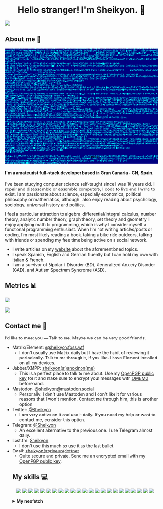 <div align="center">

# Hello stranger! I'm Sheikyon. 👋

</div>

[![](https://svg-banners.vercel.app/api?type=luminance&text1=Sheikyon&width=1000&height=200)](https://github.com/Akshay090/svg-banners)

## About me 📄

![](/static.gif)

#### I'm a amateurist full-stack developer based in Gran Canaria - CN, Spain.

I've been studying computer science self-taught since I was 10 years old. I repair and disassemble or assemble computers, I code to live and I write to exist. I am passionate about science, especially economics, political philosophy or mathematics, although I also enjoy reading about psychology, sociology, universal history and politics. 

I feel a particular attraction to algebra, differential/integral calculus, number theory, analytic number theory, graph theory, set theory and geometry. I enjoy applying math to programming, which is why I consider myself a functional programming enthusiast. When I’m not writing articles/posts or coding, I’m most likely reading a book, taking a bike ride outdoors, talking with friends or spending my free time being active on a social network. 

* I write articles on my [website](https://sheikyon.nl/) about the aforementioned topics. 
* I speak Spanish, English and German fluently but I can hold my own with Italian & French.
* I am a survivor of Bipolar II Disorder (BD), Generalized Anxiety Disorder (GAD), and Autism Spectrum Syndrome (ASD).

## Metrics 📊

<img src="https://github-readme-stats-git-masterrstaa-rickstaa.vercel.app/api?username=Sheikyon&&show_icons=true&theme=prussian">

<!-- GitHub Profile Views Counter -->
![](https://komarev.com/ghpvc/?username=sheikyon)

## Contact me 📮

I’d like to meet you ― Talk to me. Maybe we can be very good friends.

<ul>
<li>Matrix/Element: <a href="https://app.element.io/#/user/@sheikyon:foss.wtf">@sheikyon:foss.wtf</a>
<ul>
<li>I don't usually use Matrix daily but I have the habit of reviewing it periodically. Talk to me through it, if you like. I have Element installed on all my devices.</li>
</ul>

</li>
<li>Jabber/XMPP: <a href="mailto:sheikyon@anoxinon.me">sheikyon(at)anoxinon(me)</a>
<ul>
<li>This is a perfect place to talk to me about. Use my <a href="https://sheikyon.nl/pgp/xmpp-key.txt" target="_blank">OpenPGP public key</a> for it and make sure to encrypt your messages with <a href="https://en.wikipedia.org/wiki/OMEMO" target="_blank">OMEMO</a> beforehand.</li>
</ul>
</li>
  
<li>Mastodon: <a href="https://mastodon.social/@sheikyon">@sheikyon@mastodon.social</a>
<ul>
<li>Personally, I don't use Mastodon and I don't like it for various reasons that I won't mention. Contact me through him, this is another option.</li>
</ul>
 
</li>
<li>Twitter: <a href="https://twitter.com/Sheikyon">@Sheikyon</a>
<ul>
<li>I am very active on it and use it daily. If you need my help or want to contact me, consider this option.</li>
</ul>
 
</li>
<li>Telegram: <a href="https://t.me/Sheikyon">@Sheikyon</a>
<ul>
<li>An excellent alternative to the previous one. I use Telegram almost daily.</li>
</ul>
</li>
  
<li>Last.fm: <a href="https://last.fm/User/Sheikyon">Sheikyon</a>
<ul>
<li>I don't use this much so use it as the last bullet.</li>
</ul>
</li>
  
<li>Email: <a href="mailto:sheikyon@riseup.net">sheikyon(at)riseup(dot)net</a>
<ul>
<li>Quite secure and private. Send me an encrypted email with my <a href="https://sheikyon.nl/pgp/riseup-key.txt" target="_blank">OpenPGP public key</a>.</li>
</ul>
 
## My skills 💻

<p align="center">
  <img src='https://img.shields.io/badge/Fortran-%23734F96.svg?style=for-the-badge&logo=fortran&logoColor=white' height='24px'/>
  <img src='https://img.shields.io/badge/ruby-%23CC342D.svg?style=for-the-badge&logo=ruby&logoColor=white' height='24px'/>
  <img src='https://img.shields.io/badge/python-3670A0?style=for-the-badge&logo=python&logoColor=ffdd54' height='24px'/>
  <img src='https://img.shields.io/badge/r-%23276DC3.svg?style=for-the-badge&logo=r&logoColor=white' height='24px'/>
  <img src='https://img.shields.io/badge/css3-%231572B6.svg?style=for-the-badge&logo=css3&logoColor=white' height='24px'/>
  <img src='https://img.shields.io/badge/SASS-hotpink.svg?style=for-the-badge&logo=SASS&logoColor=white' height='24px'/>
  <img src='https://img.shields.io/badge/javascript-%23323330.svg?style=for-the-badge&logo=javascript&logoColor=%23F7DF1E' height='24px'/>
  <img src='https://img.shields.io/badge/typescript-%23007ACC.svg?style=for-the-badge&logo=typescript&logoColor=white' height='24px'/>
  <img src='https://img.shields.io/badge/node.js-6DA55F?style=for-the-badge&logo=node.js&logoColor=white' height='24px'/>
  <img src='https://img.shields.io/badge/MongoDB-%234ea94b.svg?style=for-the-badge&logo=mongodb&logoColor=white' height='24px'/>
  <img src='https://img.shields.io/badge/sqlite-%2307405e.svg?style=for-the-badge&logo=sqlite&logoColor=white' height='24px'/>
  <img src='https://img.shields.io/badge/c++-%2300599C.svg?style=for-the-badge&logo=c%2B%2B&logoColor=white' height='24px'/>
  <img src='https://img.shields.io/badge/php-%23777BB4.svg?style=for-the-badge&logo=php&logoColor=white' height='24px'>
  <img src='https://img.shields.io/badge/Manjaro-35BF5C?style=for-the-badge&logo=Manjaro&logoColor=white' height='24px'>
  <img src='https://img.shields.io/badge/Emacs-%237F5AB6.svg?&style=for-the-badge&logo=gnu-emacs&logoColor=white' height='24px'>
  <img src='https://img.shields.io/badge/shell_script-%23121011.svg?style=for-the-badge&logo=gnu-bash&logoColor=white' height='24px'>
  <img src='https://img.shields.io/badge/Gimp-657D8B?style=for-the-badge&logo=gimp&logoColor=FFFFFF' height='24px'>
  <img src='https://img.shields.io/badge/html5-%23E34F26.svg?style=for-the-badge&logo=html5&logoColor=white' height='24px'>
  <img src='https://img.shields.io/badge/jupyter-%23FA0F00.svg?style=for-the-badge&logo=jupyter&logoColor=white' height='24px'>
  <img src='https://img.shields.io/badge/LibreOffice-%2318A303?style=for-the-badge&logo=LibreOffice&logoColor=white' height='24px'>
  <img src='https://img.shields.io/badge/Linux%20Mint-87CF3E?style=for-the-badge&logo=Linux%20Mint&logoColor=white' height='24px'>
  <img src='https://img.shields.io/badge/Hugo-black.svg?style=for-the-badge&logo=Hugo' height='24px'>
  <img src='https://img.shields.io/badge/markdown-%23000000.svg?style=for-the-badge&logo=markdown&logoColor=white' height='24px'>
</p>

<details>
<summary><b>My neofetch</b></summary>

![My neofetch](my-neofetch.png)

</details>

